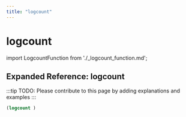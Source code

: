 ```yaml
---
title: "logcount"
---
```


# logcount

import LogcountFunction from './_logcount_function.md';

<LogcountFunction />

## Expanded Reference: logcount

:::tip
TODO: Please contribute to this page by adding explanations and examples
:::

```lisp
(logcount )
```
